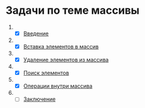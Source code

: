 # Задачи по теме массивы

1. -[x] [Введение](introduction/README.md)
2. -[x] [Вставка элементов в массив](insertingItemsIntoAnArray/README.md)
3. -[x] [Удаление элементов из массива](deletingItemsFromAnArray/README.md)
4. -[x] [Поиск элементов](searchingItemsInArray/README.md)
5. -[x] [Операции внутри массива](inPlaceOperations/README.md)
6. -[ ] [Заключение](conclusion/README.md)